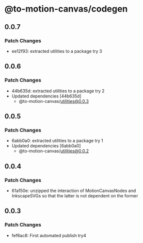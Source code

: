 # @to-motion-canvas/codegen

## 0.0.7

### Patch Changes

- ee12f93: extracted utilities to a package try 3

## 0.0.6

### Patch Changes

- 44b635d: extracted utilities to a package try 2
- Updated dependencies [44b635d]
  - @to-motion-canvas/utilities@0.0.3

## 0.0.5

### Patch Changes

- 6abb0a0: extracted utilities to a package try 1
- Updated dependencies [6abb0a0]
  - @to-motion-canvas/utilities@0.0.2

## 0.0.4

### Patch Changes

- 61a150e: unzipped the interaction of MotionCanvasNodes and InkscapeSVGs so that the latter is not dependent on the former

## 0.0.3

### Patch Changes

- fef6ac8: First automated publish try4
